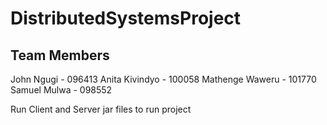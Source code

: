 # DistributedSystemsProject

## Team Members

John Ngugi - 096413
Anita Kivindyo - 100058
Mathenge Waweru - 101770
Samuel Mulwa - 098552

Run Client and Server jar files to run project
